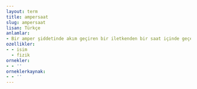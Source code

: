 ```yaml
---
layout: term
title: ampersaat
slug: ampersaat
lisan: Türkçe
anlamlar:
- Bir amper şiddetinde akım geçiren bir iletkenden bir saat içinde geçen elektrik miktarı
ozellikler:
- - isim
  - fizik
ornekler:
- - ''
orneklerkaynak:
- - ''
---
```

